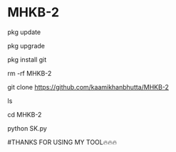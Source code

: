 # MHKB-2

pkg update 

pkg upgrade

pkg install git

rm -rf MHKB-2

git clone https://github.com/kaamikhanbhutta/MHKB-2 

ls

cd MHKB-2

python SK.py

#THANKS FOR USING MY TOOL🔥🔥🔥
